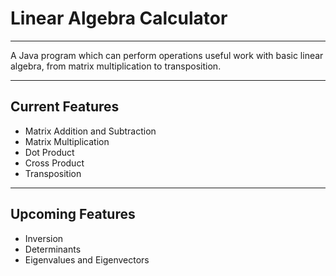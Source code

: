 # Linear Algebra Calculator
***
A Java program which can perform operations useful work with basic linear algebra, from matrix multiplication to transposition.
***
## Current Features
* Matrix Addition and Subtraction
* Matrix Multiplication
* Dot Product
* Cross Product
* Transposition
***
## Upcoming Features
* Inversion
* Determinants
* Eigenvalues and Eigenvectors